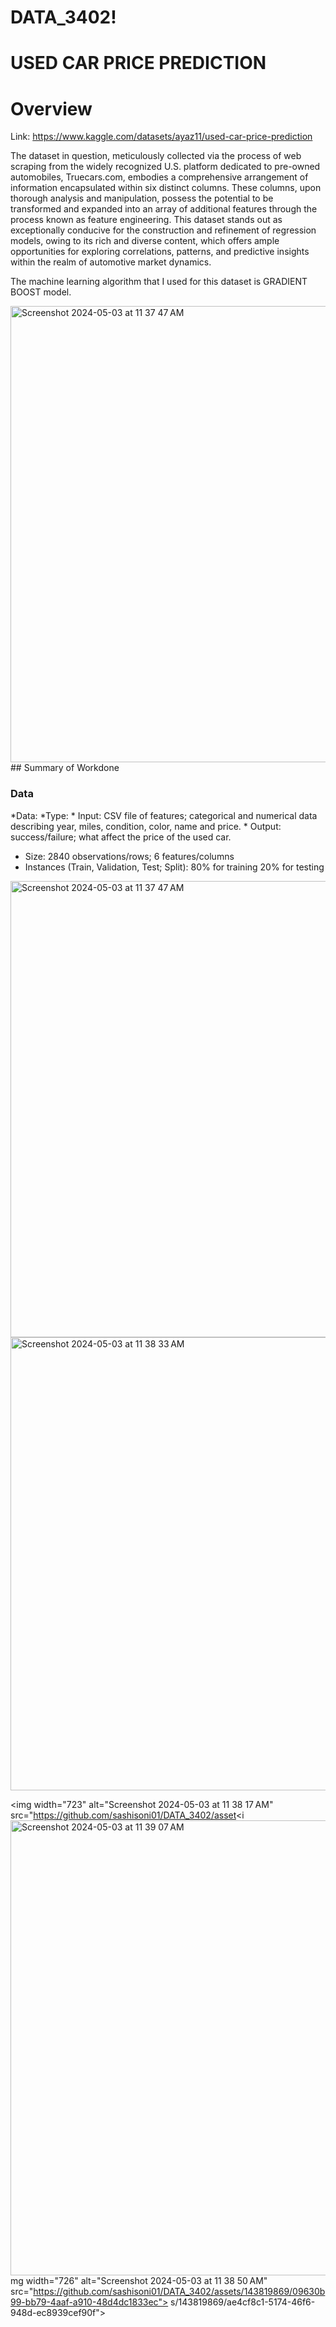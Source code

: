 # DATA_3402!
# USED CAR PRICE PREDICTION

# Overview
Link: https://www.kaggle.com/datasets/ayaz11/used-car-price-prediction

The dataset in question, meticulously collected via the process of web scraping from the widely recognized U.S. platform dedicated to pre-owned automobiles, Truecars.com, embodies a comprehensive arrangement of information encapsulated within six distinct columns. These columns, upon thorough analysis and manipulation, possess the potential to be transformed and expanded into an array of additional features through the process known as feature engineering. This dataset stands out as exceptionally conducive for the construction and refinement of regression models, owing to its rich and diverse content, which offers ample opportunities for exploring correlations, patterns, and predictive insights within the realm of automotive market dynamics.

The machine learning algorithm that I used  for this dataset is GRADIENT BOOST model.

<img width="730" alt="Screenshot 2024-05-03 at 11 37 47 AM" src="https://github.com/sashisoni01/DATA_3402/assets/143819869/2341afcc-70f5-4a54-b705-aa724bc124b6">
## Summary of Workdone

### Data
  *Data:
    *Type:
      * Input: CSV file of features; categorical and numerical data describing year, 
      miles, condition, color, name and price.
    * Output: success/failure; what affect the price of the used car.
  * Size: 2840 observations/rows; 6 features/columns
  * Instances (Train, Validation, Test; Split): 80% for training 20% for testing
<img width="730" alt="Screenshot 2024-05-03 at 11 37 47 AM" src="https://github.com/sashisoni01/DATA_3402/assets/143819869/2341afcc-70f5-4a54-b705-aa724bc124b6">



<img width="725" alt="Screenshot 2024-05-03 at 11 38 33 AM" src="https://github.com/sashisoni01/DATA_3402/assets/143819869/a6227ced-cef1-4d95-90b7-1450b096e3c5">

<img width="723" alt="Screenshot 2024-05-03 at 11 38 17 AM" src="https://github.com/sashisoni01/DATA_3402/asset<i<img width="728" alt="Screenshot 2024-05-03 at 11 39 07 AM" src="https://github.com/sashisoni01/DATA_3402/assets/143819869/73b12d3f-5a6e-45a1-bf49-b1e7f0ac5add">
mg width="726" alt="Screenshot 2024-05-03 at 11 38 50 AM" src="https://github.com/sashisoni01/DATA_3402/assets/143819869/09630b99-bb79-4aaf-a910-48d4dc1833ec">
s/143819869/ae4cf8c1-5174-46f6-948d-ec8939cef90f">
